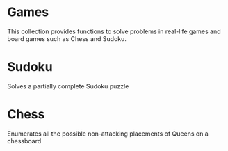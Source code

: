 # Games

This collection provides functions to solve problems in real-life games and board games such as Chess and Sudoku.

# Sudoku

Solves a partially complete Sudoku puzzle

# Chess

Enumerates all the possible non-attacking placements of Queens on a chessboard